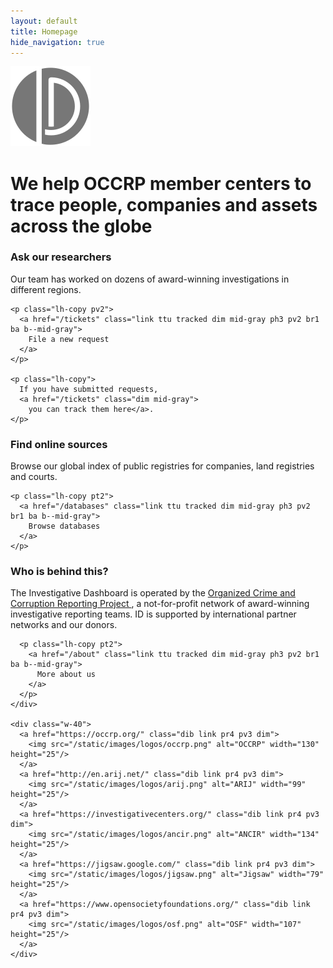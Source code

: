 ```yaml
---
layout: default
title: Homepage
hide_navigation: true
---
```


<div class="bg--circuit bb">
  <div class="center mw8 pv5 tc">
    <img class="w-30 ba br-100 b--gray pa3 bw2" src="/static/svg/id.svg">
    <h1 class="normal ttu tracked b mid-gray bg-white">
      We help OCCRP member centers to trace people,
      companies and assets across the globe
    </h1>
  </div>
</div>

<div class="center mw8 pv5 flex justify-between">
  <div class="w-60">
    <h3 class="ttu tracked normal">Ask our researchers</h3>
    <p class="lh-copy">
      Our team has worked on dozens of award-winning investigations in
      different regions.
    </p>

    <p class="lh-copy pv2">
      <a href="/tickets" class="link ttu tracked dim mid-gray ph3 pv2 br1 ba b--mid-gray">
        File a new request
      </a>
    </p>

    <p class="lh-copy">
      If you have submitted requests,
      <a href="/tickets" class="dim mid-gray">
        you can track them here</a>.
    </p>
  </div>

  <div class="w-40">
    <h3 class="ttu tracked normal">Find online sources</h3>
    <p class="lh-copy">
      Browse our global index of public registries for companies, land registries
      and courts.
    </p>

    <p class="lh-copy pt2">
      <a href="/databases" class="link ttu tracked dim mid-gray ph3 pv2 br1 ba b--mid-gray">
        Browse databases
      </a>
    </p>
  </div>
</div>


<div class="mw8 center pb5">
  <h3 class="mb0 normal ttu tracked">Who is behind this?</h3>

  <div class="flex justify-content">
    <div class="w-60">
      <p class="lh-copy measure-wide">
        The Investigative Dashboard is operated by the
        <a href="https://occrp.org/" class="mid-gray dim">
          Organized Crime and Corruption Reporting Project
        </a>,
        a not-for-profit network of award-winning investigative reporting teams.
        ID is supported by international partner networks and our donors.
      </p>

      <p class="lh-copy pt2">
        <a href="/about" class="link ttu tracked dim mid-gray ph3 pv2 br1 ba b--mid-gray">
          More about us
        </a>
      </p>
    </div>

    <div class="w-40">
      <a href="https://occrp.org/" class="dib link pr4 pv3 dim">
        <img src="/static/images/logos/occrp.png" alt="OCCRP" width="130" height="25"/>
      </a>
      <a href="http://en.arij.net/" class="dib link pr4 pv3 dim">
        <img src="/static/images/logos/arij.png" alt="ARIJ" width="99" height="25"/>
      </a>
      <a href="https://investigativecenters.org/" class="dib link pr4 pv3 dim">
        <img src="/static/images/logos/ancir.png" alt="ANCIR" width="134" height="25"/>
      </a>
      <a href="https://jigsaw.google.com/" class="dib link pr4 pv3 dim">
        <img src="/static/images/logos/jigsaw.png" alt="Jigsaw" width="79" height="25"/>
      </a>
      <a href="https://www.opensocietyfoundations.org/" class="dib link pr4 pv3 dim">
        <img src="/static/images/logos/osf.png" alt="OSF" width="107" height="25"/>
      </a>
    </div>
  </div>
</div>
